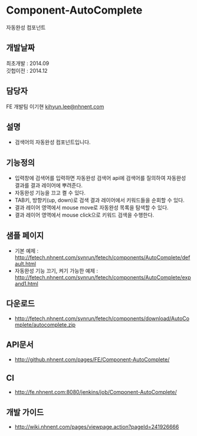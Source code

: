 Component-AutoComplete
======================

자동완성 컴포넌트

## 개발날짜
최초개발 : 2014.09<br>
깃헙이전 : 2014.12

## 담당자
FE 개발팀 이기현 <kihyun.lee@nhnent.com>

## 설명
- 검색어의 자동완성 컴포넌트입니다.

## 기능정의
- 입력창에 검색어를 입력하면 자동완성 검색어 api에 검색어를 질의하여 자동완성 결과를 결과 레이어에 뿌려준다.
- 자동완성 기능을 끄고 켤 수 있다.
- TAB키, 방향키(up, down)로 검색 결과 레이어에서 키워드들을 순회할 수 있다.
- 결과 레이어 영역에서 mouse move로 자동완성 목록을 탐색할 수 있다.
- 결과 레이어 영역에서 mouse click으로 키워드 검색을 수행한다.

## 샘플 페이지
- 기본 예제 : http://fetech.nhnent.com/svnrun/fetech/components/AutoComplete/default.html
- 자동완성 기능 끄기, 켜기 가능한 예제 : http://fetech.nhnent.com/svnrun/fetech/components/AutoComplete/expand1.html

## 다운로드
- http://fetech.nhnent.com/svnrun/fetech/components/download/AutoComplete/autocomplete.zip

## API문서
- http://github.nhnent.com/pages/FE/Component-AutoComplete/

## CI
- http://fe.nhnent.com:8080/jenkins/job/Component-AutoComplete/

## 개발 가이드
- http://wiki.nhnent.com/pages/viewpage.action?pageId=241926666



